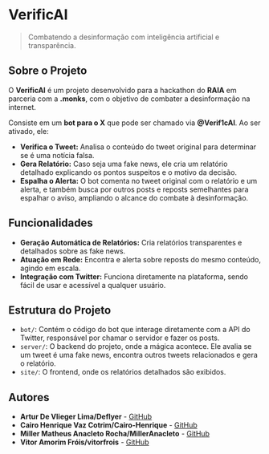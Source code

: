 # VerificAI

> Combatendo a desinformação com inteligência artificial e transparência.

## Sobre o Projeto

O **VerificAI** é um projeto desenvolvido para a hackathon do **RAIA** em parceria com a **.monks**, com o objetivo de combater a desinformação na internet.

Consiste em um **bot para o X** que pode ser chamado via **@Verif1cAI**. Ao ser ativado, ele:

* **Verifica o Tweet:** Analisa o conteúdo do tweet original para determinar se é uma notícia falsa.
* **Gera Relatório:** Caso seja uma fake news, ele cria um relatório detalhado explicando os pontos suspeitos e o motivo da decisão.
* **Espalha o Alerta:** O bot comenta no tweet original com o relatório e um alerta, e também busca por outros posts e reposts semelhantes para espalhar o aviso, ampliando o alcance do combate à desinformação.

## Funcionalidades

- **Geração Automática de Relatórios:** Cria relatórios transparentes e detalhados sobre as fake news.
- **Atuação em Rede:** Encontra e alerta sobre reposts do mesmo conteúdo, agindo em escala.
- **Integração com Twitter:** Funciona diretamente na plataforma, sendo fácil de usar e acessível a qualquer usuário.


## Estrutura do Projeto

-   `bot/`: Contém o código do bot que interage diretamente com a API do Twitter, responsável por chamar o servidor e fazer os posts.
-   `server/`: O backend do projeto, onde a mágica acontece. Ele avalia se um tweet é uma fake news, encontra outros tweets relacionados e gera o relatório.
-   `site/`: O frontend, onde os relatórios detalhados são exibidos.

## Autores

- **Artur De Vlieger Lima/Deflyer** - [GitHub](https://github.com/Deflyer)
- **Cairo Henrique Vaz Cotrim/Cairo-Henrique** - [GitHub](https://github.com/Cairo-Henrique)
- **Miller Matheus Anacleto Rocha/MillerAnacleto** - [GitHub](https://github.com/MillerAnacleto)
- **Vitor Amorim Fróis/vitorfrois** - [GitHub](https://github.com/vitorfrois)
